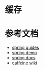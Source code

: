 # 缓存

# 参考文档

- [spring guides](https://spring.io/guides/gs/caching/)
- [spring demo](https://github.com/spring-guides/gs-caching.git)
- [spring docs](https://docs.spring.io/spring-framework/docs/current/reference/html/integration.html#cache-strategies)
- [caffeine wiki](https://github.com/ben-manes/caffeine/wiki)